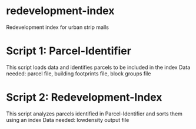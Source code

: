 # redevelopment-index
Redevelopment index for urban strip malls

# Script 1: Parcel-Identifier
This script loads data and identifies parcels to be included in the index
Data needed: parcel file, building footprints file, block groups file

# Script 2: Redevelopment-Index
This script analyzes parcels identified in Parcel-Identifier and sorts them using an index
Data needed: lowdensity output file